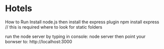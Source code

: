 # Hotels

How to Run
Install node.js then install the express plugin
npm install express // this is required where to look for static folders

run the node server by typing in console: 
node server
then point your borwser to:
http://localhost:3000


